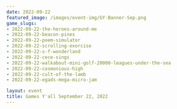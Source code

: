 ```yaml
---
date: 2022-09-22
featured_image: /images/event-img/GY-Banner-Sep.png
game_slugs:
- 2022-09-22-the-heroes-around-me
- 2022-09-22-beacon-pines
- 2022-09-22-poem-simulator
- 2022-09-22-scrolling-exorcise
- 2022-09-22-s-f-wonderland
- 2022-09-22-cece-sings
- 2022-09-22-walkabout-mini-golf-20000-leagues-under-the-sea
- 2022-09-22-cosmonious-high
- 2022-09-22-cult-of-the-lamb
- 2022-09-22-egads-mega-micro-jam

layout: event
title: Games Y'all September 22, 2022
---
```

